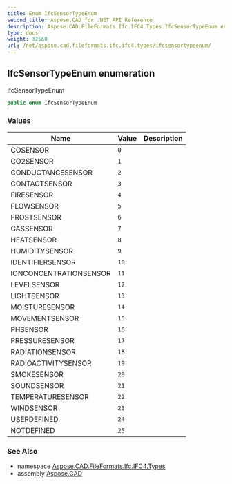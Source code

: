 ```yaml
---
title: Enum IfcSensorTypeEnum
second_title: Aspose.CAD for .NET API Reference
description: Aspose.CAD.FileFormats.Ifc.IFC4.Types.IfcSensorTypeEnum enum. IfcSensorTypeEnum
type: docs
weight: 32560
url: /net/aspose.cad.fileformats.ifc.ifc4.types/ifcsensortypeenum/
---
```

## IfcSensorTypeEnum enumeration

IfcSensorTypeEnum

```csharp
public enum IfcSensorTypeEnum
```

### Values

| Name | Value | Description |
| --- | --- | --- |
| COSENSOR | `0` |  |
| CO2SENSOR | `1` |  |
| CONDUCTANCESENSOR | `2` |  |
| CONTACTSENSOR | `3` |  |
| FIRESENSOR | `4` |  |
| FLOWSENSOR | `5` |  |
| FROSTSENSOR | `6` |  |
| GASSENSOR | `7` |  |
| HEATSENSOR | `8` |  |
| HUMIDITYSENSOR | `9` |  |
| IDENTIFIERSENSOR | `10` |  |
| IONCONCENTRATIONSENSOR | `11` |  |
| LEVELSENSOR | `12` |  |
| LIGHTSENSOR | `13` |  |
| MOISTURESENSOR | `14` |  |
| MOVEMENTSENSOR | `15` |  |
| PHSENSOR | `16` |  |
| PRESSURESENSOR | `17` |  |
| RADIATIONSENSOR | `18` |  |
| RADIOACTIVITYSENSOR | `19` |  |
| SMOKESENSOR | `20` |  |
| SOUNDSENSOR | `21` |  |
| TEMPERATURESENSOR | `22` |  |
| WINDSENSOR | `23` |  |
| USERDEFINED | `24` |  |
| NOTDEFINED | `25` |  |

### See Also

* namespace [Aspose.CAD.FileFormats.Ifc.IFC4.Types](../../aspose.cad.fileformats.ifc.ifc4.types/)
* assembly [Aspose.CAD](../../)


